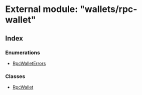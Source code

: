# External module: "wallets/rpc-wallet"

## Index

### Enumerations

* [RpcWalletErrors](../enums/_wallets_rpc_wallet_.rpcwalleterrors.md)

### Classes

* [RpcWallet](../classes/_wallets_rpc_wallet_.rpcwallet.md)
